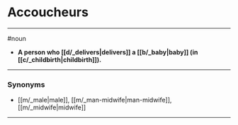 # Accoucheurs
---
#noun
- **A person who [[d/_delivers|delivers]] a [[b/_baby|baby]] (in [[c/_childbirth|childbirth]]).**
---
### Synonyms
- [[m/_male|male]], [[m/_man-midwife|man-midwife]], [[m/_midwife|midwife]]
---
